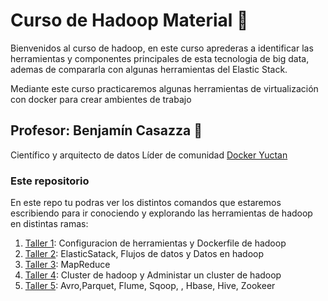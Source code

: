 # Curso de Hadoop Material 🐘

Bienvenidos al curso de hadoop, en este curso aprederas a identificar las herramientas y componentes principales de esta tecnologia de big data, ademas de compararla con algunas herramientas del Elastic Stack.

Mediante este curso practicaremos algunas herramientas de virtualización con docker para crear ambientes de trabajo


## Profesor: Benjamín Casazza 🐘
Científico y arquitecto de datos
Líder de comunidad [Docker Yuctan ](https://events.docker.com/docker-yucatan/)

### Este repositorio

En este repo tu podras ver los distintos comandos que estaremos escribiendo para ir conociendo y explorando las herramientas de hadoop en distintas ramas:


1.  [Taller 1](https://github.com/terranigmark/curso-hadoop-platzi/tree/1.introducci%C3%B3n): Configuracion de herramientas y Dockerfile de hadoop
2.  [Taller 2](https://github.com/terranigmark/curso-hadoop-platzi/tree/2.fundamentos): ElasticSatack, Flujos de datos y Datos en hadoop
3.  [Taller 3](https://github.com/terranigmark/curso-hadoop-platzi/tree/3.MapReduce/3.MapReduce): MapReduce
4.  [Taller 4](https://github.com/terranigmark/curso-hadoop-platzi/tree/4.operaciones/4.operaciones): Cluster de hadoop y Administar un cluster de hadoop
5.  [Taller 5](https://github.com/terranigmark/curso-hadoop-platzi/tree/5.toolkit/5.toolkit): Avro,Parquet, Flume, Sqoop, , Hbase, Hive, Zookeer



